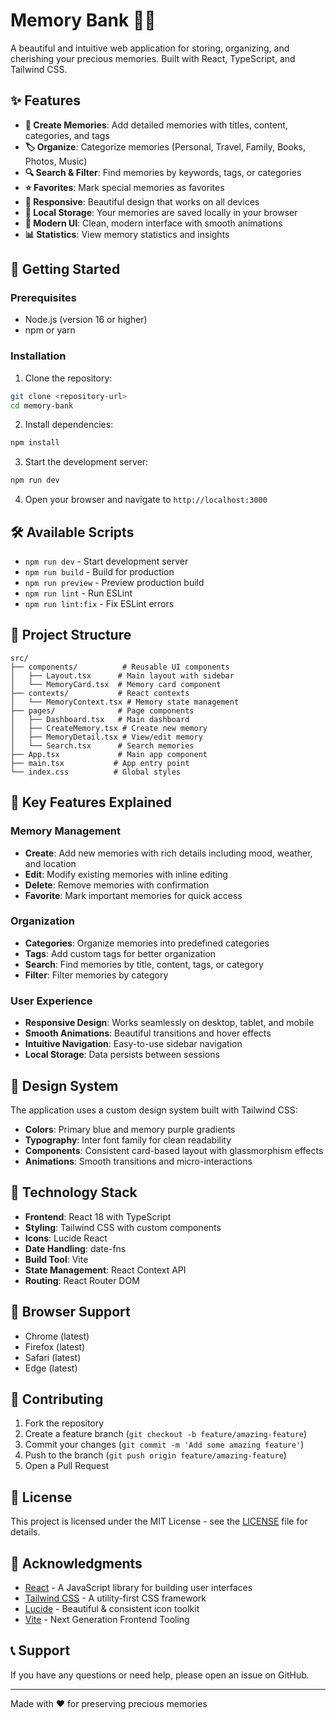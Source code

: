 # Memory Bank 🧠💭

A beautiful and intuitive web application for storing, organizing, and cherishing your precious memories. Built with React, TypeScript, and Tailwind CSS.

## ✨ Features

- **📝 Create Memories**: Add detailed memories with titles, content, categories, and tags
- **🏷️ Organize**: Categorize memories (Personal, Travel, Family, Books, Photos, Music)
- **🔍 Search & Filter**: Find memories by keywords, tags, or categories
- **⭐ Favorites**: Mark special memories as favorites
- **📱 Responsive**: Beautiful design that works on all devices
- **💾 Local Storage**: Your memories are saved locally in your browser
- **🎨 Modern UI**: Clean, modern interface with smooth animations
- **📊 Statistics**: View memory statistics and insights

## 🚀 Getting Started

### Prerequisites

- Node.js (version 16 or higher)
- npm or yarn

### Installation

1. Clone the repository:
```bash
git clone <repository-url>
cd memory-bank
```

2. Install dependencies:
```bash
npm install
```

3. Start the development server:
```bash
npm run dev
```

4. Open your browser and navigate to `http://localhost:3000`

## 🛠️ Available Scripts

- `npm run dev` - Start development server
- `npm run build` - Build for production
- `npm run preview` - Preview production build
- `npm run lint` - Run ESLint
- `npm run lint:fix` - Fix ESLint errors

## 📁 Project Structure

```
src/
├── components/          # Reusable UI components
│   ├── Layout.tsx      # Main layout with sidebar
│   └── MemoryCard.tsx  # Memory card component
├── contexts/           # React contexts
│   └── MemoryContext.tsx # Memory state management
├── pages/              # Page components
│   ├── Dashboard.tsx   # Main dashboard
│   ├── CreateMemory.tsx # Create new memory
│   ├── MemoryDetail.tsx # View/edit memory
│   └── Search.tsx      # Search memories
├── App.tsx             # Main app component
├── main.tsx           # App entry point
└── index.css          # Global styles
```

## 🎯 Key Features Explained

### Memory Management
- **Create**: Add new memories with rich details including mood, weather, and location
- **Edit**: Modify existing memories with inline editing
- **Delete**: Remove memories with confirmation
- **Favorite**: Mark important memories for quick access

### Organization
- **Categories**: Organize memories into predefined categories
- **Tags**: Add custom tags for better organization
- **Search**: Find memories by title, content, tags, or category
- **Filter**: Filter memories by category

### User Experience
- **Responsive Design**: Works seamlessly on desktop, tablet, and mobile
- **Smooth Animations**: Beautiful transitions and hover effects
- **Intuitive Navigation**: Easy-to-use sidebar navigation
- **Local Storage**: Data persists between sessions

## 🎨 Design System

The application uses a custom design system built with Tailwind CSS:

- **Colors**: Primary blue and memory purple gradients
- **Typography**: Inter font family for clean readability
- **Components**: Consistent card-based layout with glassmorphism effects
- **Animations**: Smooth transitions and micro-interactions

## 🔧 Technology Stack

- **Frontend**: React 18 with TypeScript
- **Styling**: Tailwind CSS with custom components
- **Icons**: Lucide React
- **Date Handling**: date-fns
- **Build Tool**: Vite
- **State Management**: React Context API
- **Routing**: React Router DOM

## 📱 Browser Support

- Chrome (latest)
- Firefox (latest)
- Safari (latest)
- Edge (latest)

## 🤝 Contributing

1. Fork the repository
2. Create a feature branch (`git checkout -b feature/amazing-feature`)
3. Commit your changes (`git commit -m 'Add some amazing feature'`)
4. Push to the branch (`git push origin feature/amazing-feature`)
5. Open a Pull Request

## 📄 License

This project is licensed under the MIT License - see the [LICENSE](LICENSE) file for details.

## 🙏 Acknowledgments

- [React](https://reactjs.org/) - A JavaScript library for building user interfaces
- [Tailwind CSS](https://tailwindcss.com/) - A utility-first CSS framework
- [Lucide](https://lucide.dev/) - Beautiful & consistent icon toolkit
- [Vite](https://vitejs.dev/) - Next Generation Frontend Tooling

## 📞 Support

If you have any questions or need help, please open an issue on GitHub.

---

Made with ❤️ for preserving precious memories
